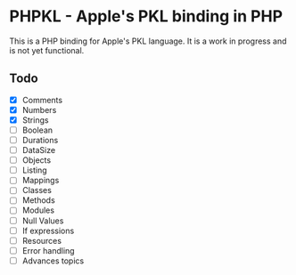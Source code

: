 PHPKL - Apple's PKL binding in PHP
==================================

This is a PHP binding for Apple's PKL language. It is a work in progress and is not yet functional.

## Todo

- [x] Comments
- [x] Numbers
- [x] Strings
- [ ] Boolean
- [ ] Durations
- [ ] DataSize
- [ ] Objects
- [ ] Listing
- [ ] Mappings
- [ ] Classes
- [ ] Methods
- [ ] Modules
- [ ] Null Values
- [ ] If expressions
- [ ] Resources
- [ ] Error handling
- [ ] Advances topics

